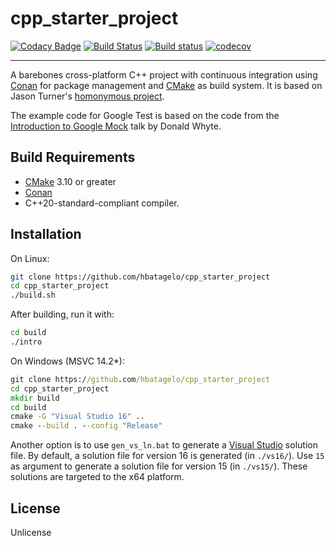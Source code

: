 # cpp_starter_project

[![Codacy Badge](https://api.codacy.com/project/badge/Grade/700a7eed3d8340acbbeb7a495c123a33)](https://app.codacy.com/app/hbatagelo/cpp_starter_project?utm_source=github.com&utm_medium=referral&utm_content=hbatagelo/cpp_starter_project&utm_campaign=Badge_Grade_Dashboard) [![Build Status](https://travis-ci.org/hbatagelo/cpp_starter_project.svg?branch=master)](https://travis-ci.org/hbatagelo/cpp_starter_project) [![Build status](https://ci.appveyor.com/api/projects/status/66fs8jswu3760qak?svg=true)](https://ci.appveyor.com/project/hbatagelo/cpp-starter-project) [![codecov](https://codecov.io/gh/hbatagelo/cpp_starter_project/branch/master/graph/badge.svg)](https://codecov.io/gh/hbatagelo/cpp_starter_project)

---------
A barebones cross-platform C++ project with continuous integration using [Conan](https://conan.io) for package management and [CMake](https://cmake.org) as build system. It is based on Jason Turner's [homonymous project](https://github.com/lefticus/cpp_starter_project).

The example code for Google Test is based on the code from the [Introduction to Google Mock](http://donsoft.io/gmock-presentation/) talk by Donald Whyte.

## Build Requirements

* [CMake](https://cmake.org/download) 3.10 or greater
* [Conan](https://conan.io/downloads.html)
* C++20-standard-compliant compiler.

## Installation

On Linux:

```sh
git clone https://github.com/hbatagelo/cpp_starter_project
cd cpp_starter_project
./build.sh
```

After building, run it with:

```sh
cd build
./intro
```

On Windows (MSVC 14.2*):

```bat
git clone https://github.com/hbatagelo/cpp_starter_project
cd cpp_starter_project
mkdir build
cd build
cmake -G "Visual Studio 16" ..
cmake --build . --config "Release"
```

Another option is to use `gen_vs_ln.bat` to generate a [Visual Studio](https://visualstudio.microsoft.com/vs/) solution file. By default, a solution file for version 16 is generated (in `./vs16/`). Use `15` as argument to generate a solution file for version 15 (in `./vs15/`). These solutions are targeted to the x64 platform.

## License

Unlicense

